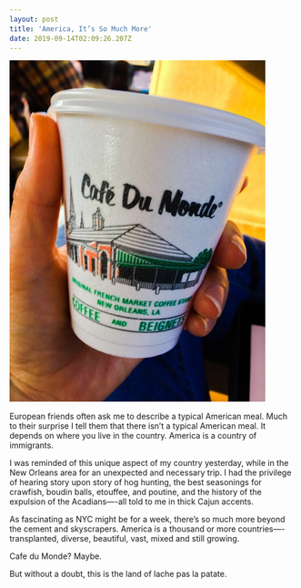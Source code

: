 ```yaml
---
layout: post
title: 'America, It’s So Much More'
date: 2019-09-14T02:09:26.207Z
---
```

![](/assets/uploads/8b9db140-1a3c-4438-928c-c2fa1e1651c8.jpeg)

European friends often ask me to describe a typical American meal. Much to their surprise I tell them that there isn’t a typical American meal. It depends on where you live in the country. America is a country of immigrants.

I was reminded of this unique aspect of my country yesterday, while in the New Orleans area for an unexpected and necessary trip. I had the privilege of hearing story upon story of hog hunting, the best seasonings for crawfish, boudin balls, etouffee, and poutine, and the history of the expulsion of the Acadians—-all told to me in thick Cajun accents.

As fascinating as NYC might be for a week, there’s so much more beyond the cement and skyscrapers. America is a thousand or more countries—-transplanted, diverse, beautiful, vast, mixed and still growing. 

Cafe du Monde? Maybe. 

But without a doubt, this is the land of lache pas la patate.         
